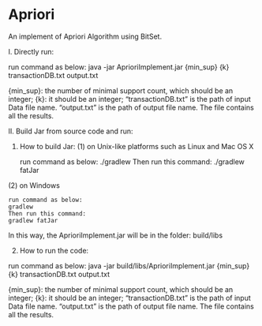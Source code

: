 # Apriori
An implement of Apriori Algorithm using BitSet.

I. Directly run:

run command as below:
java -jar AprioriImplement.jar {min_sup} {k} transactionDB.txt output.txt

{min_sup}: the number of minimal support count, which should be an integer;
{k}: it should be an integer;
“transactionDB.txt” is the path of input Data file name.
“output.txt” is the path of output file name. The file contains all the results.

II. Build Jar from source code and run:

1. How to build Jar:
(1) on Unix-like platforms such as Linux and Mac OS X

	run command as below:
	./gradlew
	Then run this command:
	./gradlew fatJar

(2) on Windows

	run command as below:
	gradlew
	Then run this command:
	gradlew fatJar

In this way, the AprioriImplement.jar will be in the folder: build/libs


2. How to run the code:

run command as below:
java -jar build/libs/AprioriImplement.jar {min_sup} {k} transactionDB.txt output.txt

{min_sup}: the number of minimal support count, which should be an integer;
{k}: it should be an integer;
“transactionDB.txt” is the path of input Data file name.
“output.txt” is the path of output file name. The file contains all the results.


